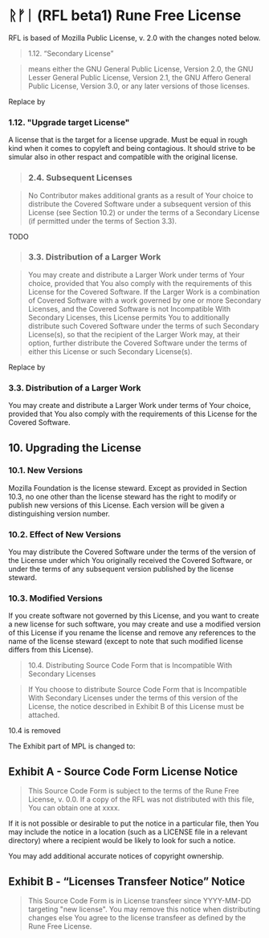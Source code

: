 # ᚱᚠᛁ (RFL beta1) Rune Free License

RFL is based of Mozilla Public License, v. 2.0 with the changes noted
below.

> 1.12. “Secondary License”

> means either the GNU General Public License, Version 2.0, the GNU
> Lesser General Public License, Version 2.1, the GNU Affero General
> Public License, Version 3.0, or any later versions of those licenses.

Replace by

### 1.12. "Upgrade target License"
A license that is the target for a license upgrade. Must be equal in
rough kind when it comes to copyleft and being contagious. It should
strive to be simular also in other respact and compatible with the
original license.

> ### 2.4. Subsequent Licenses

> No Contributor makes additional grants as a result of Your choice to
> distribute the Covered Software under a subsequent version of this
> License (see Section 10.2) or under the terms of a Secondary License
> (if permitted under the terms of Section 3.3).

TODO

> ### 3.3. Distribution of a Larger Work

> You may create and distribute a Larger Work under terms of Your choice,
> provided that You also comply with the requirements of this License for
> the Covered Software. If the Larger Work is a combination of Covered
> Software with a work governed by one or more Secondary Licenses, and
> the Covered Software is not Incompatible With Secondary Licenses, this
> License permits You to additionally distribute such Covered Software
> under the terms of such Secondary License(s), so that the recipient of
> the Larger Work may, at their option, further distribute the Covered
> Software under the terms of either this License or such Secondary
> License(s).

Replace by

### 3.3. Distribution of a Larger Work

You may create and distribute a Larger Work under terms of Your choice,
provided that You also comply with the requirements of this License for
the Covered Software.

## 10. Upgrading the License

### 10.1. New Versions

Mozilla Foundation is the license steward. Except as provided in Section
10.3, no one other than the license steward has the right to modify or
publish new versions of this License. Each version will be given a
distinguishing version number.

### 10.2. Effect of New Versions

You may distribute the Covered Software under the terms of the version of the
License under which You originally received the Covered Software, or under
the terms of any subsequent version published by the license steward.

### 10.3. Modified Versions

If you create software not governed by this License, and you want to create a new
license for such software, you may create and use a modified version of this
License if you rename the license and remove any references to the name of the
license steward (except to note that such modified license differs from this License).

> 10.4. Distributing Source Code Form that is Incompatible With Secondary Licenses

>If You choose to distribute Source Code Form that is Incompatible With Secondary
>Licenses under the terms of this version of the License, the notice described in
>Exhibit B of this License must be attached.

10.4 is removed

The Exhibit part of MPL is changed to:

## Exhibit A - Source Code Form License Notice

> This Source Code Form is subject to the terms of the Rune Free License, v. 0.0.
> If a copy of the RFL was not distributed with this file, You can obtain one
> at xxxx.

If it is not possible or desirable to put the notice in a particular file, then You
may include the notice in a location (such as a LICENSE file in a relevant directory)
where a recipient would be likely to look for such a notice.

You may add additional accurate notices of copyright ownership.

## Exhibit B - “Licenses Transfeer Notice” Notice

> This Source Code Form is in License transfeer since YYYY-MM-DD targeting "new license".
> You may remove this notice when distributing changes else You agree to the license
> transfeer as defined by the Rune Free License.
